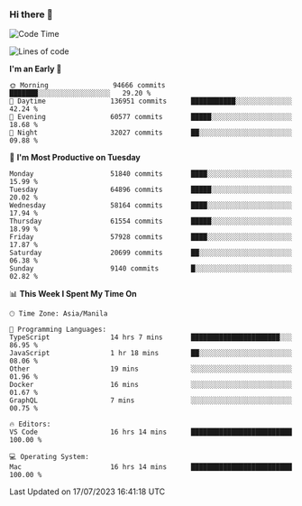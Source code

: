 ### Hi there 👋

<!--START_SECTION:waka-->
![Code Time](http://img.shields.io/badge/Code%20Time-4%2C162%20hrs%2029%20mins-blue)

![Lines of code](https://img.shields.io/badge/From%20Hello%20World%20I%27ve%20Written-116.8%20million%20lines%20of%20code-blue)

**I'm an Early 🐤** 

```text
🌞 Morning                94666 commits       ███████░░░░░░░░░░░░░░░░░░   29.20 % 
🌆 Daytime                136951 commits      ███████████░░░░░░░░░░░░░░   42.24 % 
🌃 Evening                60577 commits       █████░░░░░░░░░░░░░░░░░░░░   18.68 % 
🌙 Night                  32027 commits       ██░░░░░░░░░░░░░░░░░░░░░░░   09.88 % 
```
📅 **I'm Most Productive on Tuesday** 

```text
Monday                   51840 commits       ████░░░░░░░░░░░░░░░░░░░░░   15.99 % 
Tuesday                  64896 commits       █████░░░░░░░░░░░░░░░░░░░░   20.02 % 
Wednesday                58164 commits       ████░░░░░░░░░░░░░░░░░░░░░   17.94 % 
Thursday                 61554 commits       █████░░░░░░░░░░░░░░░░░░░░   18.99 % 
Friday                   57928 commits       ████░░░░░░░░░░░░░░░░░░░░░   17.87 % 
Saturday                 20699 commits       ██░░░░░░░░░░░░░░░░░░░░░░░   06.38 % 
Sunday                   9140 commits        █░░░░░░░░░░░░░░░░░░░░░░░░   02.82 % 
```


📊 **This Week I Spent My Time On** 

```text
🕑︎ Time Zone: Asia/Manila

💬 Programming Languages: 
TypeScript               14 hrs 7 mins       ██████████████████████░░░   86.95 % 
JavaScript               1 hr 18 mins        ██░░░░░░░░░░░░░░░░░░░░░░░   08.06 % 
Other                    19 mins             ░░░░░░░░░░░░░░░░░░░░░░░░░   01.96 % 
Docker                   16 mins             ░░░░░░░░░░░░░░░░░░░░░░░░░   01.67 % 
GraphQL                  7 mins              ░░░░░░░░░░░░░░░░░░░░░░░░░   00.75 % 

🔥 Editors: 
VS Code                  16 hrs 14 mins      █████████████████████████   100.00 % 

💻 Operating System: 
Mac                      16 hrs 14 mins      █████████████████████████   100.00 % 
```


 Last Updated on 17/07/2023 16:41:18 UTC
<!--END_SECTION:waka-->


<!--
**rad182/rad182** is a ✨ _special_ ✨ repository because its `README.md` (this file) appears on your GitHub profile.

Here are some ideas to get you started:

- 🔭 I’m currently working on ...
- 🌱 I’m currently learning ...
- 👯 I’m looking to collaborate on ...
- 🤔 I’m looking for help with ...
- 💬 Ask me about ...
- 📫 How to reach me: ...
- 😄 Pronouns: ...
- ⚡ Fun fact: ...
-->
